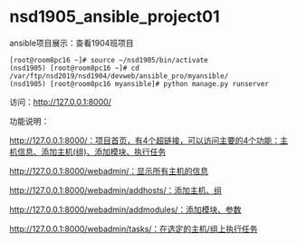 # nsd1905_ansible_project01

ansible项目展示：查看1904班项目

```shell
[root@room8pc16 ~]# source ~/nsd1905/bin/activate
(nsd1905) [root@room8pc16 ~]# cd /var/ftp/nsd2019/nsd1904/devweb/ansible_pro/myansible/
(nsd1905) [root@room8pc16 myansible]# python manage.py runserver
```

访问：http://127.0.0.1:8000/

功能说明：

http://127.0.0.1:8000/：项目首页，有4个超链接，可以访问主要的4个功能：主机信息、添加主机(组)、添加模块、执行任务

http://127.0.0.1:8000/webadmin/：显示所有主机的信息

http://127.0.0.1:8000/webadmin/addhosts/：添加主机、组

http://127.0.0.1:8000/webadmin/addmodules/：添加模块、参数

http://127.0.0.1:8000/webadmin/tasks/：在选定的主机/组上执行任务

